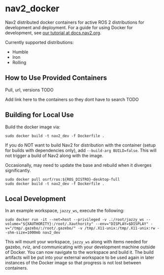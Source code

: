 # nav2_docker

Nav2 distributed docker containers for active ROS 2 distributions for development and deployment. For a guide for using Docker for development, see [our tutorial at docs.nav2.org](https://docs.nav2.org/tutorials/docs/docker_dev.html).

Currently supported distributions:
- Humble
- Iron
- Rolling

## How to Use Provided Containers

Pull, url, versions TODO

Add link here to the containers so they dont have to search TODO 

## Building for Local Use

Build the docker image via:

```
sudo docker build -t nav2_dev -f Dockerfile .
```

If you do NOT want to build Nav2 for distribution with the container (setup for builds with dependencies only), add `--build-arg BUILD=false`. This will not trigger a build of Nav2 along with the image.

Occasionally, may need to update the base and rebuild when it diverges significantly.

```
sudo docker pull osrf/ros:${ROS_DISTRO}-desktop-full
sudo docker build -t nav2_dev -f Dockerfile .
```

## Local Development

In an example workspace, `jazzy_ws`, execute the following:

```
sudo docker run -it --net=host --privileged -v .:/root/jazzy_ws --volume="${XAUTHORITY}:/root/.Xauthority" --env="DISPLAY=$DISPLAY" -v="/tmp/.gazebo/:/root/.gazebo/" -v /tmp/.X11-unix:/tmp/.X11-unix:rw --shm-size=1000mb nav2_dev
```

This will mount your workspace, `jazzy_ws` along with items needed for gazebo, rviz, and communicating with your development machine outside of Docker. You can now navigate to the workspace and build it. The build artifacts will be put into your external workspace to be used again in later instances of the Docker image so that progress is not lost between containers.
